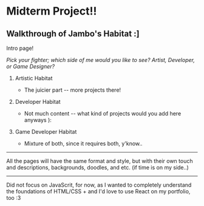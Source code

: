 # Midterm Project!!

Walkthrough of Jambo's Habitat :]
---
Intro page!

*Pick your fighter; which side of me would you like to see? Artist, Developer, or Game Designer?*

1. Artistic Habitat
    * The juicier part -- more projects there! 


2. Developer Habitat
    * Not much content -- what kind of projects would you add here anyways ):


3. Game Developer Habitat
    * Mixture of both, since it requires both, y'know..


---

All the pages will have the same format and style, but with their own touch and descriptions, backgrounds, doodles, and etc. (if time is on my side..) 

--- 
Did not focus on JavaScrit, for now, as I wanted to completely understand the foundations of HTML/CSS + and I'd love to use React on my portfolio, too :3